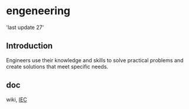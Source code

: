 # engeneering
'last update 27'
## Introduction
Engineers use their knowledge and skills to solve practical problems and create solutions that meet specific needs.
## doc
wiki, <a href="https://www.electropedia.org">IEC</a>

